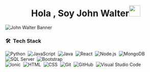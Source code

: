 <h1 align="center"><b>Hola , Soy John Walter</b><img src="https://media.giphy.com/media/hvRJCLFzcasrR4ia7z/giphy.gif" width="35"></h1>
<!--  -->

![John Walter Banner](https://github.com/user-attachments/assets/fed2615c-a985-4f1d-97d5-b76b31931e77)


### 🛠 &nbsp;Tech Stack

![Python](https://img.shields.io/badge/-Python-05122A?style=flat&logo=python)&nbsp;
![JavaScript](https://img.shields.io/badge/-JavaScript-05122A?style=flat&logo=javascript)&nbsp;
![Java](https://img.shields.io/badge/-Java-05122A?style=flat&logo=Java&logoColor=FFA518)&nbsp;
![React](https://img.shields.io/badge/-React-05122A?style=flat&logo=react)&nbsp;
![Node.js](https://img.shields.io/badge/-Node.js-05122A?style=flat&logo=node.js)&nbsp;
![MongoDB](https://img.shields.io/badge/-MongoDB-05122A?style=flat&logo=mongodb)&nbsp;
![SQL Server](https://img.shields.io/badge/-SQL_Server-05122A?style=flat&logo=microsoft-sql-server)&nbsp;
![Bootstrap](https://img.shields.io/badge/-Bootstrap-05122A?style=flat&logo=bootstrap&logoColor=563D7C)\
![Ionic](https://img.shields.io/badge/-Ionic-05122A?style=flat&logo=ionic)&nbsp;
![HTML](https://img.shields.io/badge/-HTML-05122A?style=flat&logo=HTML5)&nbsp;
![CSS](https://img.shields.io/badge/-CSS-05122A?style=flat&logo=CSS3&logoColor=1572B6)&nbsp;
![Git](https://img.shields.io/badge/-Git-05122A?style=flat&logo=git)&nbsp;
![GitHub](https://img.shields.io/badge/-GitHub-05122A?style=flat&logo=github)&nbsp;
![Visual Studio Code](https://img.shields.io/badge/-Visual%20Studio%20Code-05122A?style=flat&logo=visual-studio-code&logoColor=007ACC)&nbsp;



<br>
